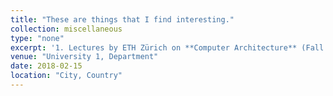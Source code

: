 ```yaml
---
title: "These are things that I find interesting."
collection: miscellaneous
type: "none"
excerpt: '1. Lectures by ETH Zürich on **Computer Architecture** (Fall 2017): [Youtube](https://www.youtube.com/playlist?list=PL5Q2soXY2Zi9OhoVQBXYFIZywZXCPl4M_)'
venue: "University 1, Department"
date: 2018-02-15
location: "City, Country"
---
```



